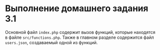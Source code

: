 # Выполнение домашнего задания 3.1

Основной файл `index.php` содержит вызов функций, которые находятся в файле
`src/functions.php`. Также в главном разделе содержится файл `users.json`, создаваемый
одной из функций.